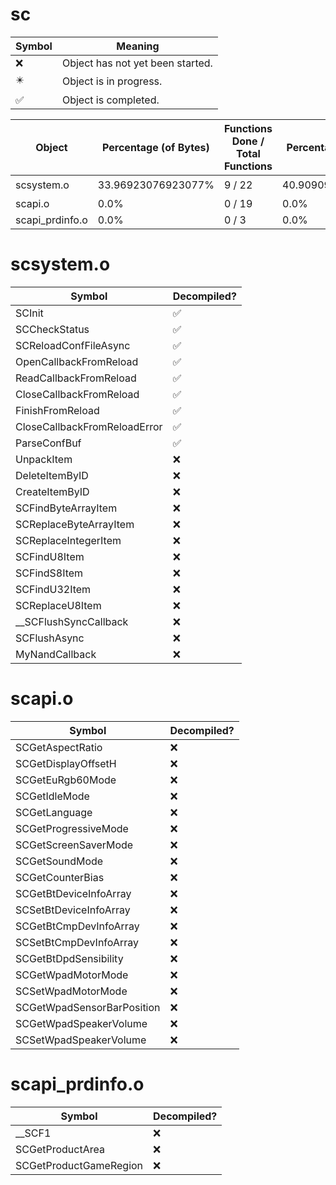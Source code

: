 # sc
| Symbol | Meaning 
| ------------- | ------------- 
| :x: | Object has not yet been started. 
| :eight_pointed_black_star: | Object is in progress. 
| :white_check_mark: | Object is completed. 


| Object | Percentage (of Bytes) | Functions Done / Total Functions | Percentage (Functions) | Status 
| ------------- | ------------- | ------------- | ------------- | ------------- 
| scsystem.o | 33.96923076923077% | 9 / 22 | 40.909090909090914% | :eight_pointed_black_star: 
| scapi.o | 0.0% | 0 / 19 | 0.0% | :x: 
| scapi_prdinfo.o | 0.0% | 0 / 3 | 0.0% | :x: 


# scsystem.o
| Symbol | Decompiled? |
| ------------- | ------------- |
| SCInit | :white_check_mark: |
| SCCheckStatus | :white_check_mark: |
| SCReloadConfFileAsync | :white_check_mark: |
| OpenCallbackFromReload | :white_check_mark: |
| ReadCallbackFromReload | :white_check_mark: |
| CloseCallbackFromReload | :white_check_mark: |
| FinishFromReload | :white_check_mark: |
| CloseCallbackFromReloadError | :white_check_mark: |
| ParseConfBuf | :white_check_mark: |
| UnpackItem | :x: |
| DeleteItemByID | :x: |
| CreateItemByID | :x: |
| SCFindByteArrayItem | :x: |
| SCReplaceByteArrayItem | :x: |
| SCReplaceIntegerItem | :x: |
| SCFindU8Item | :x: |
| SCFindS8Item | :x: |
| SCFindU32Item | :x: |
| SCReplaceU8Item | :x: |
| __SCFlushSyncCallback | :x: |
| SCFlushAsync | :x: |
| MyNandCallback | :x: |


# scapi.o
| Symbol | Decompiled? |
| ------------- | ------------- |
| SCGetAspectRatio | :x: |
| SCGetDisplayOffsetH | :x: |
| SCGetEuRgb60Mode | :x: |
| SCGetIdleMode | :x: |
| SCGetLanguage | :x: |
| SCGetProgressiveMode | :x: |
| SCGetScreenSaverMode | :x: |
| SCGetSoundMode | :x: |
| SCGetCounterBias | :x: |
| SCGetBtDeviceInfoArray | :x: |
| SCSetBtDeviceInfoArray | :x: |
| SCGetBtCmpDevInfoArray | :x: |
| SCSetBtCmpDevInfoArray | :x: |
| SCGetBtDpdSensibility | :x: |
| SCGetWpadMotorMode | :x: |
| SCSetWpadMotorMode | :x: |
| SCGetWpadSensorBarPosition | :x: |
| SCGetWpadSpeakerVolume | :x: |
| SCSetWpadSpeakerVolume | :x: |


# scapi_prdinfo.o
| Symbol | Decompiled? |
| ------------- | ------------- |
| __SCF1 | :x: |
| SCGetProductArea | :x: |
| SCGetProductGameRegion | :x: |


